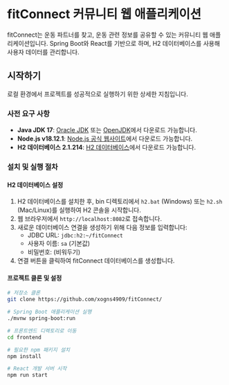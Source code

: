 # fitConnect 커뮤니티 웹 애플리케이션

fitConnect는 운동 파트너를 찾고, 운동 관련 정보를 공유할 수 있는 커뮤니티 웹 애플리케이션입니다. Spring Boot와 React를 기반으로 하며, H2 데이터베이스를 사용해 사용자 데이터를 관리합니다.

## 시작하기

로컬 환경에서 프로젝트를 성공적으로 실행하기 위한 상세한 지침입니다.

### 사전 요구 사항

- **Java JDK 17**: [Oracle JDK](https://www.oracle.com/java/technologies/javase/jdk17-archive-downloads.html) 또는 [OpenJDK](https://jdk.java.net/17/)에서 다운로드 가능합니다.
- **Node.js v18.12.1**: [Node.js 공식 웹사이트](https://nodejs.org/)에서 다운로드 가능합니다.
- **H2 데이터베이스 2.1.214**: [H2 데이터베이스](https://www.h2database.com/html/main.html)에서 다운로드 가능합니다.
### 설치 및 실행 절차

#### H2 데이터베이스 설정

1. H2 데이터베이스를 설치한 후, bin 디렉토리에서 `h2.bat` (Windows) 또는 `h2.sh` (Mac/Linux)를 실행하여 H2 콘솔을 시작합니다.
2. 웹 브라우저에서 `http://localhost:8082`로 접속합니다.
3. 새로운 데이터베이스 연결을 생성하기 위해 다음 정보를 입력합니다:
   - JDBC URL: `jdbc:h2:~/fitConnect`
   - 사용자 이름: `sa` (기본값)
   - 비밀번호: (비워두기)
4. 연결 버튼을 클릭하여 fitConnect 데이터베이스를 생성합니다.

#### 프로젝트 클론 및 설정

```bash
# 저장소 클론
git clone https://github.com/xogns4909/fitConnect/

# Spring Boot 애플리케이션 실행
./mvnw spring-boot:run

# 프론트엔드 디렉토리로 이동
cd frontend

# 필요한 npm 패키지 설치
npm install

# React 개발 서버 시작
npm run start

